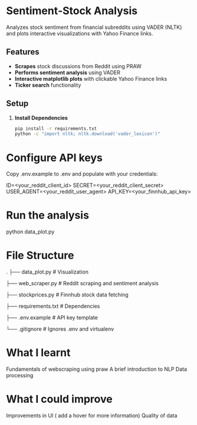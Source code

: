 # Sentiment‑Stock Analysis

Analyzes stock sentiment from financial subreddits using VADER (NLTK) and plots interactive visualizations with Yahoo Finance links.

## Features
- **Scrapes** stock discussions from Reddit using PRAW  
- **Performs sentiment analysis** using VADER  
- **Interactive matplotlib plots** with clickable Yahoo Finance links  
- **Ticker search** functionality  

## Setup

1. **Install Dependencies**
   ```bash
   pip install -r requirements.txt
   python -c "import nltk; nltk.download('vader_lexicon')"
   
# Configure API keys
Copy .env.example to .env and populate with your credentials:

ID=<your_reddit_client_id>
SECRET=<your_reddit_client_secret>
USER_AGENT=<your_reddit_user_agent>
API_KEY=<your_finnhub_api_key>
# Run the analysis

python data_plot.py

# File Structure
.
├── data_plot.py         # Visualization

├── web_scraper.py       # Reddit scraping and sentiment analysis

├── stockprices.py       # Finnhub stock data fetching

├── requirements.txt     # Dependencies

├── .env.example         # API key template

└── .gitignore           # Ignores .env and virtualenv

# What I learnt
Fundamentals of webscraping using praw
A brief introduction to NLP 
Data processing

# What I could improve
Improvements in UI ( add a hover for more information)
Quality of data 
